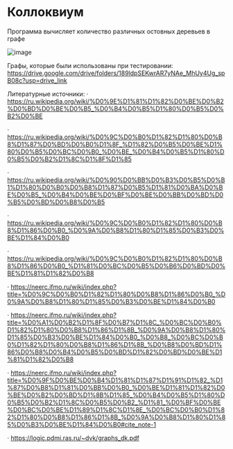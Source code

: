 # Коллоквиум
Программа вычисляет количество различных остовных деревьев в графе

![image](https://github.com/user-attachments/assets/405b95de-447a-4b0e-b477-e0d545b087fb)

Графы, которые были использованы при тестировании:
https://drive.google.com/drive/folders/189ldpSEKwrAR7yNAe_MhUy4Ug_spB08c?usp=drive_link


Литературные источники:
· https://ru.wikipedia.org/wiki/%D0%9E%D1%81%D1%82%D0%BE%D0%B2%D0%BD%D0%BE%D0%B5_%D0%B4%D0%B5%D1%80%D0%B5%D0%B2%D0%BE

· https://ru.wikipedia.org/wiki/%D0%9C%D0%B0%D1%82%D1%80%D0%B8%D1%87%D0%BD%D0%B0%D1%8F_%D1%82%D0%B5%D0%BE%D1%80%D0%B5%D0%BC%D0%B0_%D0%BE_%D0%B4%D0%B5%D1%80%D0%B5%D0%B2%D1%8C%D1%8F%D1%85

· https://ru.wikipedia.org/wiki/%D0%90%D0%BB%D0%B3%D0%B5%D0%B1%D1%80%D0%B0%D0%B8%D1%87%D0%B5%D1%81%D0%BA%D0%BE%D0%B5_%D0%B4%D0%BE%D0%BF%D0%BE%D0%BB%D0%BD%D0%B5%D0%BD%D0%B8%D0%B5

· https://ru.wikipedia.org/wiki/%D0%9C%D0%B0%D1%82%D1%80%D0%B8%D1%86%D0%B0_%D0%9A%D0%B8%D1%80%D1%85%D0%B3%D0%BE%D1%84%D0%B0

· https://ru.wikipedia.org/wiki/%D0%9C%D0%B0%D1%82%D1%80%D0%B8%D1%86%D0%B0_%D1%81%D0%BC%D0%B5%D0%B6%D0%BD%D0%BE%D1%81%D1%82%D0%B8

· https://neerc.ifmo.ru/wiki/index.php?title=%D0%9C%D0%B0%D1%82%D1%80%D0%B8%D1%86%D0%B0_%D0%9A%D0%B8%D1%80%D1%85%D0%B3%D0%BE%D1%84%D0%B0

· https://neerc.ifmo.ru/wiki/index.php?title=%D0%A1%D0%B2%D1%8F%D0%B7%D1%8C_%D0%BC%D0%B0%D1%82%D1%80%D0%B8%D1%86%D1%8B_%D0%9A%D0%B8%D1%80%D1%85%D0%B3%D0%BE%D1%84%D0%B0_%D0%B8_%D0%BC%D0%B0%D1%82%D1%80%D0%B8%D1%86%D1%8B_%D0%B8%D0%BD%D1%86%D0%B8%D0%B4%D0%B5%D0%BD%D1%82%D0%BD%D0%BE%D1%81%D1%82%D0%B8

· https://neerc.ifmo.ru/wiki/index.php?title=%D0%9F%D0%BE%D0%B4%D1%81%D1%87%D1%91%D1%82_%D1%87%D0%B8%D1%81%D0%BB%D0%B0_%D0%BE%D1%81%D1%82%D0%BE%D0%B2%D0%BD%D1%8B%D1%85_%D0%B4%D0%B5%D1%80%D0%B5%D0%B2%D1%8C%D0%B5%D0%B2_%D1%81_%D0%BF%D0%BE%D0%BC%D0%BE%D1%89%D1%8C%D1%8E_%D0%BC%D0%B0%D1%82%D1%80%D0%B8%D1%86%D1%8B_%D0%9A%D0%B8%D1%80%D1%85%D0%B3%D0%BE%D1%84%D0%B0#cite_note-1

· https://logic.pdmi.ras.ru/~dvk/graphs_dk.pdf
